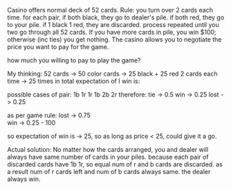 Casino offers normal deck of 52 cards.
Rule: you turn over 2 cards each time. for each pair, 
if both black, they go to dealer's pile. 
if both red, they go to your pile. 
if 1 black 1 red, they are discarded.
process repeated until you two go through all 52 cards. If you have more cards in pile, you win $100; otherwise (inc ties)
you get nothing. The casino allows you to negotiate the price you want to pay for the game. 

how much you willing to pay to play the game?


My thinking:
52 cards -> 50 color cards -> 25 black + 25 red
2 cards each time -> 25 times in total
expectation of I win is:

possible cases of pair:
1b 1r
1r 1b
2b
2r
therefore:
tie -> 0.5
win -> 0.25
lost -> 0.25

as per game rule:
lost -> 0.75    
win -> 0.25     - 100

so expectation of win is -> 25, so as long as price < 25, could give it a go.

Actual solution:
No matter how the cards arranged, you and dealer will always have same number of cards in your piles. because each pair 
of discarded cards have 1b 1r, so equal num of r and b cards are discarded. as a result num of r cards left and num of b 
cards always same. the dealer always win.




